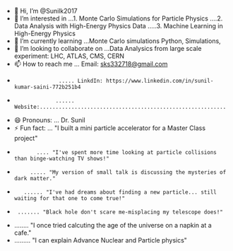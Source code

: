 - 👋 Hi, I’m @Sunilk2017
- 👀 I’m interested in ...1. Monte Carlo Simulations for Particle Physics
                      ....2. Data Analysis with High-Energy Physics Data
                     .....3. Machine Learning in High-Energy Physics
- 🌱 I’m currently learning ...Monte Carlo simulations Python, Simulations, 
- 💞️ I’m looking to collaborate on ...Data Analysics from large scale experiment: LHC, ATLAS, CMS, CERN
- 📫 How to reach me ... Email: sks332718@gmail.com
-                   ..... LinkdIn: https://www.linkedin.com/in/sunil-kumar-saini-772b251b4
-                  ...... Website:...........................................................
- 😄 Pronouns: ...  Dr. Sunil  
- ⚡ Fun fact: ... "I built a mini particle accelerator for a Master Class project"
-            .... "I've spent more time looking at particle collisions than binge-watching TV shows!"
-          ..... "My version of small talk is discussing the mysteries of dark matter."
-        ...... "I've had dreams about finding a new particle... still waiting for that one to come true!"
-      ....... "Black hole don't scare me-misplacing my telescope does!"
-    ........ "I once tried calcuting the age of the universe on a napkin at a cafe."
-  ......... "I can explain Advance Nuclear and Particle physics"
<!---
Sunilk2017/Sunilk2017 is a ✨ special ✨ repository because its `README.md` (this file) appears on your GitHub profile.
You can click the Preview link to take a look at your changes.
--->
